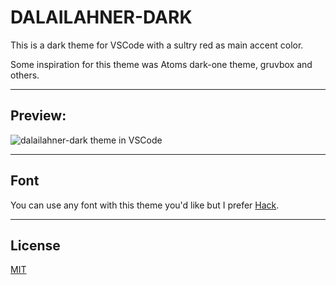 # DALAILAHNER-DARK

This is a dark theme for VSCode with a sultry red as main accent color.

Some inspiration for this theme was Atoms dark-one theme, gruvbox and others.

---

## Preview:

![dalailahner-dark theme in VSCode](https://raw.githubusercontent.com/dalailahner/dalailahner-dark/master/img/screenshot1.png)

---

## Font

You can use any font with this theme you'd like but I prefer [Hack](https://sourcefoundry.org/hack/).

---

## License

[MIT](https://en.wikipedia.org/wiki/MIT_License)
